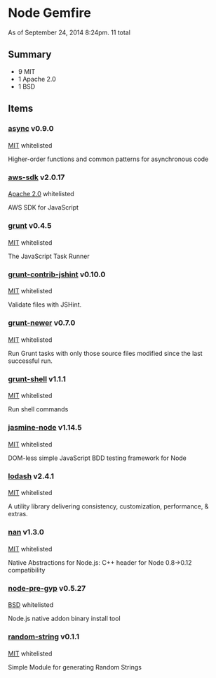 # Node Gemfire

As of September 24, 2014  8:24pm. 11 total

## Summary
* 9 MIT
* 1 Apache 2.0
* 1 BSD



## Items


<a name="async"></a>
### <a href="https://github.com/caolan/async">async</a> v0.9.0
#### 

<a href="http://opensource.org/licenses/mit-license">MIT</a> whitelisted

Higher-order functions and common patterns for asynchronous code

<a name="aws-sdk"></a>
### <a href="https://github.com/aws/aws-sdk-js">aws-sdk</a> v2.0.17
#### 

<a href="http://www.apache.org/licenses/LICENSE-2.0.txt">Apache 2.0</a> whitelisted

AWS SDK for JavaScript

<a name="grunt"></a>
### <a href="http://gruntjs.com/">grunt</a> v0.4.5
#### 

<a href="http://opensource.org/licenses/mit-license">MIT</a> whitelisted

The JavaScript Task Runner

<a name="grunt-contrib-jshint"></a>
### <a href="https://github.com/gruntjs/grunt-contrib-jshint">grunt-contrib-jshint</a> v0.10.0
#### 

<a href="http://opensource.org/licenses/mit-license">MIT</a> whitelisted

Validate files with JSHint.

<a name="grunt-newer"></a>
### <a href="https://github.com/tschaub/grunt-newer">grunt-newer</a> v0.7.0
#### 

<a href="http://opensource.org/licenses/mit-license">MIT</a> whitelisted

Run Grunt tasks with only those source files modified since the last successful run.

<a name="grunt-shell"></a>
### <a href="https://github.com/sindresorhus/grunt-shell">grunt-shell</a> v1.1.1
#### 

<a href="http://opensource.org/licenses/mit-license">MIT</a> whitelisted

Run shell commands

<a name="jasmine-node"></a>
### <a href="https://github.com/mhevery/jasmine-node">jasmine-node</a> v1.14.5
#### 

<a href="http://opensource.org/licenses/mit-license">MIT</a> whitelisted

DOM-less simple JavaScript BDD testing framework for Node

<a name="lodash"></a>
### <a href="http://lodash.com/">lodash</a> v2.4.1
#### 

<a href="http://opensource.org/licenses/mit-license">MIT</a> whitelisted

A utility library delivering consistency, customization, performance, & extras.

<a name="nan"></a>
### <a href="https://github.com/rvagg/nan">nan</a> v1.3.0
#### 

<a href="http://opensource.org/licenses/mit-license">MIT</a> whitelisted

Native Abstractions for Node.js: C++ header for Node 0.8->0.12 compatibility

<a name="node-pre-gyp"></a>
### <a href="https://github.com/mapbox/node-pre-gyp">node-pre-gyp</a> v0.5.27
#### 

<a href="http://en.wikipedia.org/wiki/BSD_licenses#4-clause_license_.28original_.22BSD_License.22.29">BSD</a> whitelisted

Node.js native addon binary install tool

<a name="random-string"></a>
### <a href="https://github.com/valiton/node-random-string">random-string</a> v0.1.1
#### 

<a href="http://opensource.org/licenses/mit-license">MIT</a> whitelisted

Simple Module for generating Random Strings
